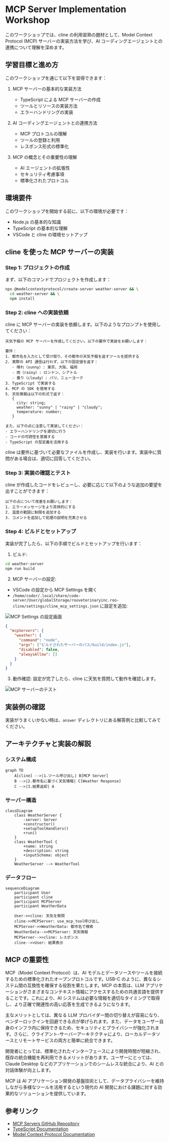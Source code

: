 # MCP Server Implementation Workshop

このワークショップでは、cline の利用習熟の題材として、Model Context Protocol (MCP) サーバーの実装方法を学び、AI コーディングエージェントとの連携について理解を深めます。

## 学習目標と進め方

このワークショップを通じて以下を習得できます：

1. MCP サーバーの基本的な実装方法
   - TypeScript による MCP サーバーの作成
   - ツールとリソースの実装方法
   - エラーハンドリングの実装

2. AI コーディングエージェントとの連携方法
   - MCP プロトコルの理解
   - ツールの登録と利用
   - レスポンス形式の標準化

3. MCP の概念とその重要性の理解
   - AI エージェントの拡張性
   - セキュリティ考慮事項
   - 標準化されたプロトコル

## 環境要件

このワークショップを開始する前に、以下の環境が必要です：

- Node.js の基本的な知識
- TypeScript の基本的な理解
- VSCode と cline の環境セットアップ

## cline を使った MCP サーバーの実装

### Step 1: プロジェクトの作成

まず、以下のコマンドでプロジェクトを作成します：

```bash
npx @modelcontextprotocol/create-server weather-server && \
  cd weather-server && \
  npm install
```

### Step 2: cline への実装依頼

cline に MCP サーバーの実装を依頼します。以下のようなプロンプトを使用してください：

```
天気予報の MCP サーバーを作成してください。以下の要件で実装をお願いします：

要件：
1. 都市名を入力として受け取り、その都市の天気予報を返すツールを提供する
2. 実際の API 通信は行わず、以下の固定値を返す：
   - 晴れ（sunny）: 東京、大阪、福岡
   - 雨（rainy）: ロンドン、シアトル
   - 曇り（cloudy）: パリ、ニューヨーク
3. TypeScript で実装する
4. MCP の SDK を使用する
5. 天気情報は以下の形式で返す：
   {
     city: string;
     weather: "sunny" | "rainy" | "cloudy";
     temperature: number;
   }

また、以下の点に注意して実装してください：
- エラーハンドリングを適切に行う
- コードの可読性を意識する
- TypeScript の型定義を活用する
```

cline は要件に基づいて必要なファイルを作成し、実装を行います。実装中に質問がある場合は、適切に回答してください。

### Step 3: 実装の確認とテスト

cline が作成したコードをレビューし、必要に応じて以下のような追加の要望を出すことができます：

```
以下の点について改善をお願いします：
1. エラーメッセージをより具体的にする
2. 温度の範囲に制限を追加する
3. コメントを追加して処理の説明を充実させる
```

### Step 4: ビルドとセットアップ

実装が完了したら、以下の手順でビルドとセットアップを行います：

1. ビルド:
```bash
cd weather-server
npm run build
```

2. MCP サーバーの設定:
- VSCode の設定から MCP Settings を開く
- `/home/coder/.local/share/code-server/User/globalStorage/rooveterinaryinc.roo-cline/settings/cline_mcp_settings.json` に設定を追加:

![MCP Settings の設定画面](images/vscode-mcp-setting.png)

```json
{
  "mcpServers": {
    "weather": {
      "command": "node",
      "args": ["ビルドされたサーバーのパス/build/index.js"],
      "disabled": false,
      "alwaysAllow": []
    }
  }
}
```

3. 動作確認:
設定が完了したら、cline に天気を質問して動作を確認します。

![MCP サーバーのテスト](images/vscode-mcp-test.png)

## 実装例の確認

実装がうまくいかない時は、`answer` ディレクトリにある解答例と比較してみてください。

## アーキテクチャと実装の解説

### システム構成

```mermaid
graph TD
    A[cline] -->|1.ツール呼び出し| B[MCP Server]
    B -->|2.都市名に基づく天気情報| C[Weather Response]
    C -->|3.結果返却| A
```

### サーバー構造

```mermaid
classDiagram
    class WeatherServer {
        -server: Server
        +constructor()
        +setupToolHandlers()
        +run()
    }
    class WeatherTool {
        +name: string
        +description: string
        +inputSchema: object
    }
    WeatherServer --> WeatherTool
```

### データフロー

```mermaid
sequenceDiagram
    participant User
    participant cline
    participant MCPServer
    participant WeatherData
    
    User->>cline: 天気を質問
    cline->>MCPServer: use_mcp_tool呼び出し
    MCPServer->>WeatherData: 都市名で検索
    WeatherData-->>MCPServer: 天気情報
    MCPServer-->>cline: レスポンス
    cline-->>User: 結果表示
```

## MCP の重要性

MCP（Model Context Protocol）は、AI モデルとデータソースやツールを接続するための標準化されたオープンプロトコルです。USB-C のように、異なるシステム間の互換性を確保する役割を果たします。MCP の本質は、LLM アプリケーションがさまざまなコンテキスト情報にアクセスするための共通言語を提供することです。これにより、AI システムは必要な情報を適切なタイミングで取得し、より正確で関連性の高い応答を生成できるようになります。

主なメリットとしては、異なる LLM プロバイダー間の切り替えが容易になり、ベンダーロックインを回避できる点が挙げられます。また、データをユーザー自身のインフラ内に保持できるため、セキュリティとプライバシーが強化されます。さらに、クライアント-サーバーアーキテクチャにより、ローカルデータソースとリモートサービスの両方と簡単に統合できます。

開発者にとっては、標準化されたインターフェースにより開発時間が短縮され、既存の統合機能を再利用できるメリットがあります。ユーザーにとっては、Claude Desktop などのアプリケーションでのシームレスな統合により、AI との対話体験が向上します。

MCP は AI アプリケーション開発の基盤技術として、データプライバシーを維持しながら多様なツールを活用するという現代の AI 開発における課題に対する効果的なソリューションを提供しています。

## 参考リンク

- [MCP Servers GitHub Repository](https://github.com/modelcontextprotocol/servers)
- [TypeScript Documentation](https://www.typescriptlang.org/docs/)
- [Model Context Protocol Documentation](https://modelcontextprotocol.github.io/)

